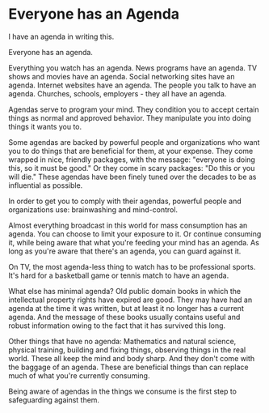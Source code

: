 # Everyone has an Agenda

I have an agenda in writing this.

Everyone has an agenda.

Everything you watch has an agenda. News programs have an agenda. TV shows and movies have an agenda. Social networking sites have an agenda. Internet websites have an agenda. The people you talk to have an agenda. Churches, schools, employers - they all have an agenda.

Agendas serve to program your mind. They condition you to accept certain things as normal and approved behavior. They manipulate you into doing things it wants you to.

Some agendas are backed by powerful people and organizations who want you to do things that are beneficial for them, at your expense. They come wrapped in nice, friendly packages, with the message: "everyone is doing this, so it must be good." Or they come in scary packages: "Do this or you will die." These agendas have been finely tuned over the decades to be as influential as possible.

In order to get you to comply with their agendas, powerful people and organizations use: brainwashing and mind-control.

Almost everything broadcast in this world for mass consumption has an agenda. You can choose to limit your exposure to it. Or continue consuming it, while being aware that what you're feeding your mind has an agenda. As long as you're aware that there's an agenda, you can guard against it.

On TV, the most agenda-less thing to watch has to be professional sports. It's hard for a basketball game or tennis match to have an agenda.

What else has minimal agenda? Old public domain books in which the intellectual property rights have expired are good. They may have had an agenda at the time it was written, but at least it no longer has a current agenda. And the message of these books usually contains useful and robust information owing to the fact that it has survived this long.

Other things that have no agenda: Mathematics and natural science, physical training, building and fixing things, observing things in the real world. These all keep the mind and body sharp. And they don't come with the baggage of an agenda. These are beneficial things than can replace much of what you're currently consuming.

Being aware of agendas in the things we consume is the first step to safeguarding against them.

